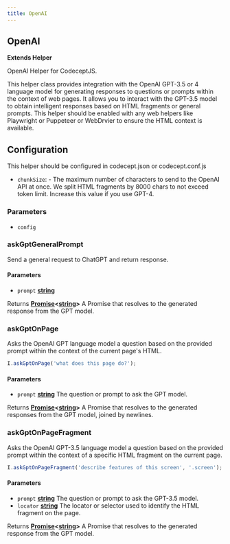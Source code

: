 ```yaml
---
title: OpenAI
---
```


<!-- Generated by documentation.js. Update this documentation by updating the source code. -->

## OpenAI

**Extends Helper**

OpenAI Helper for CodeceptJS.

This helper class provides integration with the OpenAI GPT-3.5 or 4 language model for generating responses to questions or prompts within the context of web pages. It allows you to interact with the GPT-3.5 model to obtain intelligent responses based on HTML fragments or general prompts.
This helper should be enabled with any web helpers like Playwright or Puppeteer or WebDrvier to ensure the HTML context is available.

## Configuration

This helper should be configured in codecept.json or codecept.conf.js

-   `chunkSize`:  - The maximum number of characters to send to the OpenAI API at once. We split HTML fragments by 8000 chars to not exceed token limit. Increase this value if you use GPT-4.

### Parameters

-   `config`  

### askGptGeneralPrompt

Send a general request to ChatGPT and return response.

#### Parameters

-   `prompt` **[string][1]** 

Returns **[Promise][2]&lt;[string][1]>** A Promise that resolves to the generated response from the GPT model.

### askGptOnPage

Asks the OpenAI GPT language model a question based on the provided prompt within the context of the current page's HTML.

```js
I.askGptOnPage('what does this page do?');
```

#### Parameters

-   `prompt` **[string][1]** The question or prompt to ask the GPT model.

Returns **[Promise][2]&lt;[string][1]>** A Promise that resolves to the generated responses from the GPT model, joined by newlines.

### askGptOnPageFragment

Asks the OpenAI GPT-3.5 language model a question based on the provided prompt within the context of a specific HTML fragment on the current page.

```js
I.askGptOnPageFragment('describe features of this screen', '.screen');
```

#### Parameters

-   `prompt` **[string][1]** The question or prompt to ask the GPT-3.5 model.
-   `locator` **[string][1]** The locator or selector used to identify the HTML fragment on the page.

Returns **[Promise][2]&lt;[string][1]>** A Promise that resolves to the generated response from the GPT model.

[1]: https://developer.mozilla.org/docs/Web/JavaScript/Reference/Global_Objects/String

[2]: https://developer.mozilla.org/docs/Web/JavaScript/Reference/Global_Objects/Promise

